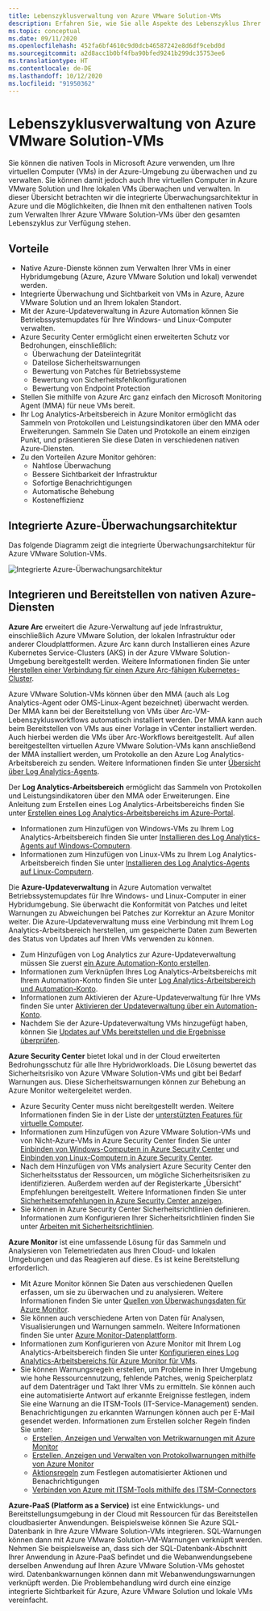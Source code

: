 ```yaml
---
title: Lebenszyklusverwaltung von Azure VMware Solution-VMs
description: Erfahren Sie, wie Sie alle Aspekte des Lebenszyklus Ihrer Azure VMware Solution-VMs mit nativen Tools in Microsoft Azure verwalten.
ms.topic: conceptual
ms.date: 09/11/2020
ms.openlocfilehash: 452fa6bf4610c9d0dcb46587242e8d6df9cebd0d
ms.sourcegitcommit: a2d8acc1b0bf4fba90bfed9241b299dc35753ee6
ms.translationtype: HT
ms.contentlocale: de-DE
ms.lasthandoff: 10/12/2020
ms.locfileid: "91950362"
---
```

# <a name="lifecycle-management-of-azure-vmware-solution-vms"></a>Lebenszyklusverwaltung von Azure VMware Solution-VMs

Sie können die nativen Tools in Microsoft Azure verwenden, um Ihre virtuellen Computer (VMs) in der Azure-Umgebung zu überwachen und zu verwalten. Sie können damit jedoch auch Ihre virtuellen Computer in Azure VMware Solution und Ihre lokalen VMs überwachen und verwalten. In dieser Übersicht betrachten wir die integrierte Überwachungsarchitektur in Azure und die Möglichkeiten, die Ihnen mit den enthaltenen nativen Tools zum Verwalten Ihrer Azure VMware Solution-VMs über den gesamten Lebenszyklus zur Verfügung stehen.

## <a name="benefits"></a>Vorteile

- Native Azure-Dienste können zum Verwalten Ihrer VMs in einer Hybridumgebung (Azure, Azure VMware Solution und lokal) verwendet werden.
- Integrierte Überwachung und Sichtbarkeit von VMs in Azure, Azure VMware Solution und an Ihrem lokalen Standort.
- Mit der Azure-Updateverwaltung in Azure Automation können Sie Betriebssystemupdates für Ihre Windows- und Linux-Computer verwalten. 
- Azure Security Center ermöglicht einen erweiterten Schutz vor Bedrohungen, einschließlich:
    - Überwachung der Dateiintegrität
    - Dateilose Sicherheitswarnungen
    - Bewertung von Patches für Betriebssysteme
    - Bewertung von Sicherheitsfehlkonfigurationen
    - Bewertung von Endpoint Protection 
- Stellen Sie mithilfe von Azure Arc ganz einfach den Microsoft Monitoring Agent (MMA) für neue VMs bereit. 
- Ihr Log Analytics-Arbeitsbereich in Azure Monitor ermöglicht das Sammeln von Protokollen und Leistungsindikatoren über den MMA oder Erweiterungen. Sammeln Sie Daten und Protokolle an einem einzigen Punkt, und präsentieren Sie diese Daten in verschiedenen nativen Azure-Diensten. 
- Zu den Vorteilen Azure Monitor gehören: 
    - Nahtlose Überwachung 
    - Bessere Sichtbarkeit der Infrastruktur 
    - Sofortige Benachrichtigungen 
    - Automatische Behebung 
    - Kosteneffizienz 

## <a name="integrated-azure-monitoring-architecture"></a>Integrierte Azure-Überwachungsarchitektur

Das folgende Diagramm zeigt die integrierte Überwachungsarchitektur für Azure VMware Solution-VMs.

![Integrierte Azure-Überwachungsarchitektur](media/lifecycle-management-azure-vmware-solutions-virtual-machines/integrated-azure-monitoring-architecture.png)

## <a name="integrating-and-deploying-azure-native-services"></a>Integrieren und Bereitstellen von nativen Azure-Diensten

**Azure Arc** erweitert die Azure-Verwaltung auf jede Infrastruktur, einschließlich Azure VMware Solution, der lokalen Infrastruktur oder anderer Cloudplattformen. Azure Arc kann durch Installieren eines Azure Kubernetes Service-Clusters (AKS) in der Azure VMware Solution-Umgebung bereitgestellt werden. Weitere Informationen finden Sie unter [Herstellen einer Verbindung für einen Azure Arc-fähigen Kubernetes-Cluster](../azure-arc/kubernetes/connect-cluster.md).

Azure VMware Solution-VMs können über den MMA (auch als Log Analytics-Agent oder OMS-Linux-Agent bezeichnet) überwacht werden. Der MMA kann bei der Bereitstellung von VMs über Arc-VM-Lebenszyklusworkflows automatisch installiert werden. Der MMA kann auch beim Bereitstellen von VMs aus einer Vorlage in vCenter installiert werden. Auch hierbei werden die VMs über Arc-Workflows bereitgestellt. Auf allen bereitgestellten virtuellen Azure VMware Solution-VMs kann anschließend der MMA installiert werden, um Protokolle an den Azure Log Analytics-Arbeitsbereich zu senden. Weitere Informationen finden Sie unter [Übersicht über Log Analytics-Agents](../azure-monitor/platform/log-analytics-agent.md).

Der **Log Analytics-Arbeitsbereich** ermöglicht das Sammeln von Protokollen und Leistungsindikatoren über den MMA oder Erweiterungen. Eine Anleitung zum Erstellen eines Log Analytics-Arbeitsbereichs finden Sie unter [Erstellen eines Log Analytics-Arbeitsbereichs im Azure-Portal](../azure-monitor/learn/quick-create-workspace.md).
- Informationen zum Hinzufügen von Windows-VMs zu Ihrem Log Analytics-Arbeitsbereich finden Sie unter [Installieren des Log Analytics-Agents auf Windows-Computern](../azure-monitor/platform/agent-windows.md).
- Informationen zum Hinzufügen von Linux-VMs zu Ihrem Log Analytics-Arbeitsbereich finden Sie unter [Installieren des Log Analytics-Agents auf Linux-Computern](../azure-monitor/platform/agent-linux.md).

Die **Azure-Updateverwaltung** in Azure Automation verwaltet Betriebssystemupdates für Ihre Windows- und Linux-Computer in einer Hybridumgebung. Sie überwacht die Konformität von Patches und leitet Warnungen zu Abweichungen bei Patches zur Korrektur an Azure Monitor weiter. Die Azure-Updateverwaltung muss eine Verbindung mit Ihrem Log Analytics-Arbeitsbereich herstellen, um gespeicherte Daten zum Bewerten des Status von Updates auf Ihren VMs verwenden zu können.
- Zum Hinzufügen von Log Analytics zur Azure-Updateverwaltung müssen Sie zuerst [ein Azure Automation-Konto erstellen](../automation/automation-create-standalone-account.md).
- Informationen zum Verknüpfen Ihres Log Analytics-Arbeitsbereichs mit Ihrem Automation-Konto finden Sie unter [Log Analytics-Arbeitsbereich und Automation-Konto](../azure-monitor/insights/solutions.md#log-analytics-workspace-and-automation-account).
- Informationen zum Aktivieren der Azure-Updateverwaltung für Ihre VMs finden Sie unter [Aktivieren der Updateverwaltung über ein Automation-Konto](../automation/update-management/update-mgmt-enable-automation-account.md).
- Nachdem Sie der Azure-Updateverwaltung VMs hinzugefügt haben, können Sie [Updates auf VMs bereitstellen und die Ergebnisse überprüfen](../automation/update-management/update-mgmt-deploy-updates.md). 

**Azure Security Center** bietet lokal und in der Cloud erweiterten Bedrohungsschutz für alle Ihre Hybridworkloads. Die Lösung bewertet das Sicherheitsrisiko von Azure VMware Solution-VMs und gibt bei Bedarf Warnungen aus. Diese Sicherheitswarnungen können zur Behebung an Azure Monitor weitergeleitet werden.
- Azure Security Center muss nicht bereitgestellt werden. Weitere Informationen finden Sie in der Liste der [unterstützten Features für virtuelle Computer](../security-center/security-center-services.md).
- Informationen zum Hinzufügen von Azure VMware Solution-VMs und von Nicht-Azure-VMs in Azure Security Center finden Sie unter [Einbinden von Windows-Computern in Azure Security Center](../security-center/quickstart-onboard-machines.md) und [Einbinden von Linux-Computern in Azure Security Center](../security-center/quickstart-onboard-machines.md).
- Nach dem Hinzufügen von VMs analysiert Azure Security Center den Sicherheitsstatus der Ressourcen, um mögliche Sicherheitsrisiken zu identifizieren. Außerdem werden auf der Registerkarte „Übersicht“ Empfehlungen bereitgestellt. Weitere Informationen finden Sie unter [Sicherheitsempfehlungen in Azure Security Center anzeigen](../security-center/security-center-recommendations.md).
- Sie können in Azure Security Center Sicherheitsrichtlinien definieren. Informationen zum Konfigurieren Ihrer Sicherheitsrichtlinien finden Sie unter [Arbeiten mit Sicherheitsrichtlinien](../security-center/tutorial-security-policy.md).

**Azure Monitor** ist eine umfassende Lösung für das Sammeln und Analysieren von Telemetriedaten aus Ihren Cloud- und lokalen Umgebungen und das Reagieren auf diese. Es ist keine Bereitstellung erforderlich.
- Mit Azure Monitor können Sie Daten aus verschiedenen Quellen erfassen, um sie zu überwachen und zu analysieren. Weitere Informationen finden Sie unter [Quellen von Überwachungsdaten für Azure Monitor](../azure-monitor/platform/data-sources.md).
- Sie können auch verschiedene Arten von Daten für Analysen, Visualisierungen und Warnungen sammeln. Weitere Informationen finden Sie unter [Azure Monitor-Datenplattform](../azure-monitor/platform/data-platform.md).
- Informationen zum Konfigurieren von Azure Monitor mit Ihrem Log Analytics-Arbeitsbereich finden Sie unter [Konfigurieren eines Log Analytics-Arbeitsbereichs für Azure Monitor für VMs](../azure-monitor/insights/vminsights-configure-workspace.md).
- Sie können Warnungsregeln erstellen, um Probleme in Ihrer Umgebung wie hohe Ressourcennutzung, fehlende Patches, wenig Speicherplatz auf dem Datenträger und Takt Ihrer VMs zu ermitteln. Sie können auch eine automatisierte Antwort auf erkannte Ereignisse festlegen, indem Sie eine Warnung an die ITSM-Tools (IT-Service-Management) senden. Benachrichtigungen zu erkannten Warnungen können auch per E-Mail gesendet werden. Informationen zum Erstellen solcher Regeln finden Sie unter:
    - [Erstellen, Anzeigen und Verwalten von Metrikwarnungen mit Azure Monitor](../azure-monitor/platform/alerts-metric.md)
    - [Erstellen, Anzeigen und Verwalten von Protokollwarnungen mithilfe von Azure Monitor](../azure-monitor/platform/alerts-log.md)
    - [Aktionsregeln](../azure-monitor/platform/alerts-action-rules.md) zum Festlegen automatisierter Aktionen und Benachrichtigungen
    - [Verbinden von Azure mit ITSM-Tools mithilfe des ITSM-Connectors](../azure-monitor/platform/itsmc-overview.md)

**Azure-PaaS (Platform as a Service)** ist eine Entwicklungs- und Bereitstellungsumgebung in der Cloud mit Ressourcen für das Bereitstellen cloudbasierter Anwendungen. Beispielsweise können Sie Azure SQL-Datenbank in Ihre Azure VMware Solution-VMs integrieren. SQL-Warnungen können dann mit Azure VMware Solution-VM-Warnungen verknüpft werden. Nehmen Sie beispielsweise an, dass sich der SQL-Datenbank-Abschnitt Ihrer Anwendung in Azure-PaaS befindet und die Webanwendungsebene derselben Anwendung auf Ihren Azure VMware Solution-VMs gehostet wird. Datenbankwarnungen können dann mit Webanwendungswarnungen verknüpft werden. Die Problembehandlung wird durch eine einzige integrierte Sichtbarkeit für Azure, Azure VMware Solution und lokale VMs vereinfacht.
